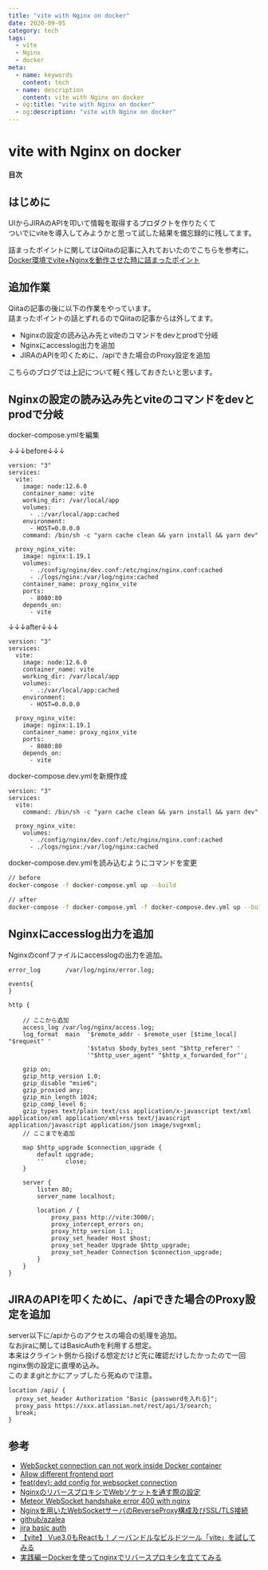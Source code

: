 ```yaml
---
title: "vite with Nginx on docker"
date: 2020-09-05
category: tech
tags:
  - vite
  - Nginx
  - docker
meta:
  - name: keywords
    content: tech
  - name: description
    content: vite with Nginx on docker
  - og:title: "vite with Nginx on docker"
  - og:description: "vite with Nginx on docker"
---
```


# vite with Nginx on docker

**目次**

## はじめに

UIからJIRAのAPIを叩いて情報を取得するプロダクトを作りたくて  
ついでにviteを導入してみようかと思って試した結果を備忘録的に残してます。

詰まったポイントに関してはQiitaの記事に入れておいたのでこちらを参考に。  
[Docker環境でvite+Nginxを動作させた時に詰まったポイント](https://qiita.com/tomopict/items/2c321374e917cc679efb)

## 追加作業

Qiitaの記事の後に以下の作業をやっています。  
詰まったポイントの話とずれるのでQiitaの記事からは外してます。

- Nginxの設定の読み込み先とviteのコマンドをdevとprodで分岐
- Nginxにaccesslog出力を追加
- JIRAのAPIを叩くために、/apiできた場合のProxy設定を追加

こちらのブログでは上記について軽く残しておきたいと思います。

## Nginxの設定の読み込み先とviteのコマンドをdevとprodで分岐

docker-compose.ymlを編集

↓↓↓before↓↓↓

```nginx
version: "3"
services:
  vite:
    image: node:12.6.0
    container_name: vite
    working_dir: /var/local/app
    volumes:
      - .:/var/local/app:cached
    environment:
      - HOST=0.0.0.0
    command: /bin/sh -c "yarn cache clean && yarn install && yarn dev"

  proxy_nginx_vite:
    image: nginx:1.19.1
    volumes:
      - ./config/nginx/dev.conf:/etc/nginx/nginx.conf:cached
      - ./logs/nginx:/var/log/nginx:cached
    container_name: proxy_nginx_vite
    ports:
      - 8080:80
    depends_on:
      - vite
```

↓↓↓after↓↓↓

```nginx
version: "3"
services:
  vite:
    image: node:12.6.0
    container_name: vite
    working_dir: /var/local/app
    volumes:
      - .:/var/local/app:cached
    environment:
      - HOST=0.0.0.0

  proxy_nginx_vite:
    image: nginx:1.19.1
    container_name: proxy_nginx_vite
    ports:
      - 8080:80
    depends_on:
      - vite
```

docker-compose.dev.ymlを新規作成

```nginx
version: "3"
services:
  vite:
    command: /bin/sh -c "yarn cache clean && yarn install && yarn dev"

  proxy_nginx_vite:
    volumes:
      - ./config/nginx/dev.conf:/etc/nginx/nginx.conf:cached
      - ./logs/nginx:/var/log/nginx:cached
```

docker-compose.dev.ymlを読み込むようにコマンドを変更

```bash
// before
docker-compose -f docker-compose.yml up --build

// after
docker-compose -f docker-compose.yml -f docker-compose.dev.yml up --build
```

## Nginxにaccesslog出力を追加

Nginxのconfファイルにaccesslogの出力を追加。

```nginx
error_log       /var/log/nginx/error.log;

events{
}

http {

    // ここから追加
    access_log /var/log/nginx/access.log;
    log_format  main  '$remote_addr - $remote_user [$time_local] "$request" '
                      '$status $body_bytes_sent "$http_referer" '
                      '"$http_user_agent" "$http_x_forwarded_for"';

    gzip on;
    gzip_http_version 1.0;
    gzip_disable "msie6";
    gzip_proxied any;
    gzip_min_length 1024;
    gzip_comp_level 6;
    gzip_types text/plain text/css application/x-javascript text/xml application/xml application/xml+rss text/javascript application/javascript application/json image/svg+xml;
    // ここまでを追加

    map $http_upgrade $connection_upgrade {
        default upgrade;
        ''      close;
    }

    server {
        listen 80;
        server_name localhost;

        location / {
            proxy_pass http://vite:3000/;
            proxy_intercept_errors on;
            proxy_http_version 1.1;
            proxy_set_header Host $host;
            proxy_set_header Upgrade $http_upgrade; 
            proxy_set_header Connection $connection_upgrade;
        }
    }
}
```

## JIRAのAPIを叩くために、/apiできた場合のProxy設定を追加

server以下に/apiからのアクセスの場合の処理を追加。  
なおjiraに関してはBasicAuthを利用する想定。  
本来はクライント側から投げる想定だけど先に確認だけしたかったので一回nginx側の設定に直埋め込み。  
このままgitとかにアップしたら死ぬので注意。

```nginx
location /api/ {
  proxy_set_header Authorization "Basic {passwordを入れる}";
  proxy_pass https://xxx.atlassian.net/rest/api/3/search;
  break;
}
```

## 参考

- [WebSocket connection can not work inside Docker container](https://github.com/vitejs/vite/issues/652)
- [Allow different frontend port](https://github.com/vitejs/vite/issues/726)
- [feat(dev): add config for websocket connection](https://github.com/underfin/vite/commit/544446c69339104ce87cf0c26ed720477e5d080c)
- [NginxのリバースプロキシでWebソケットを通す際の設定](https://qiita.com/YuukiMiyoshi/items/d56d99be7fb8f69a751b)
- [Meteor WebSocket handshake error 400 with nginx](https://stackoverflow.com/questions/17014969/meteor-websocket-handshake-error-400-with-nginx)
- [Nginxを用いたWebSocketサーバのReverseProxy構成及びSSL/TLS接続](http://uorat.hatenablog.com/entry/2016/09/19/203939)
- [github/azalea](https://github.com/angela-1/azalea)
- [jira basic auth](https://developer.atlassian.com/server/jira/platform/basic-authentication/)
- [【vite】 Vue3.0もReactも！ノーバンドルなビルドツール「vite」を試してみる](https://qiita.com/ryo2132/items/c1530dd590e34e68c494)
- [実践編ーDockerを使ってnginxでリバースプロキシを立ててみる](https://qiita.com/zawawahoge/items/d58ab6b746625e8d4457)